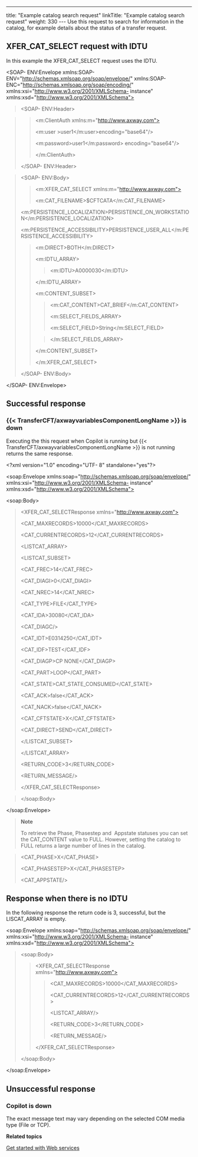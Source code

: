 ---
title: "Example catalog search request"
linkTitle: "Example catalog search request"
weight: 330
--- Use this request to search for information in the catalog, for example details about the status of a transfer request.

## XFER_CAT_SELECT request with IDTU

In this example the XFER_CAT_SELECT request uses the IDTU.

&lt;SOAP- ENV:Envelope xmlns:SOAP- ENV="http://schemas.xmlsoap.org/soap/envelope/" xmlns:SOAP- ENC="http://schemas.xmlsoap.org/soap/encoding/" xmlns:xsi="http://www.w3.org/2001/XMLSchema- instance" xmlns:xsd="http://www.w3.org/2001/XMLSchema">

> &lt;SOAP- ENV:Header>

> > &lt;m:ClientAuth xmlns:m="http://www.axway.com">
> >
> > &lt;m:user &gt;user1&lt;/m:user>encoding="base64"/>
> >
> > &lt;m:password>user1&lt;/m:password> encoding="base64"/>
> >
> > &lt;/m:ClientAuth>
>
> &lt;/SOAP- ENV:Header>

> &lt;SOAP- ENV:Body>
>
> > &lt;m:XFER_CAT_SELECT xmlns:m="http://www.axway.com">
> >
> > &lt;m:CAT_FILENAME>$CFTCATA&lt;/m:CAT_FILENAME>
>
> &lt;m:PERSISTENCE_LOCALIZATION>PERSISTENCE_ON_WORKSTATION&lt;/m:PERSISTENCE_LOCALIZATION>
>
> &lt;m:PERSISTENCE_ACCESSIBILITY>PERSISTENCE_USER_ALL&lt;/m:PERSISTENCE_ACCESSIBILITY>
>
> > &lt;m:DIRECT>BOTH&lt;/m:DIRECT>
> >
> > &lt;m:IDTU_ARRAY>
> >
> > > &lt;m:IDTU>A0000030&lt;/m:IDTU>
> >
> > &lt;/m:IDTU_ARRAY>
> >
> > &lt;m:CONTENT_SUBSET>
> >
> > > &lt;m:CAT_CONTENT>CAT_BRIEF&lt;/m:CAT_CONTENT>
> > >
> > > &lt;m:SELECT_FIELDS_ARRAY>
> > >
> > > &lt;m:SELECT_FIELD>String&lt;/m:SELECT_FIELD>
> >
> > > &lt;/m:SELECT_FIELDS_ARRAY>
> >
> > &lt;/m:CONTENT_SUBSET>
> >
> > &lt;/m:XFER_CAT_SELECT>
>
> &lt;/SOAP- ENV:Body>

&lt;/SOAP- ENV:Envelope>

## Successful response

### {{< TransferCFT/axwayvariablesComponentLongName  >}} is down

Executing the this request when Copilot is running but {{< TransferCFT/axwayvariablesComponentLongName  >}} is not running returns the same response.

&lt;?xml version="1.0" encoding="UTF- 8" standalone="yes"?>

&lt;soap:Envelope xmlns:soap="http://schemas.xmlsoap.org/soap/envelope/" xmlns:xsi="http://www.w3.org/2001/XMLSchema- instance" xmlns:xsd="http://www.w3.org/2001/XMLSchema">

&lt;soap:Body>

> &lt;XFER_CAT_SELECTResponse xmlns="http://www.axway.com">
>
> &lt;CAT_MAXRECORDS>10000&lt;/CAT_MAXRECORDS>
>
> &lt;CAT_CURRENTRECORDS>12&lt;/CAT_CURRENTRECORDS>
>
> &lt;LISTCAT_ARRAY>
>
> &lt;LISTCAT_SUBSET>
>
> &lt;CAT_FREC>14&lt;/CAT_FREC>
>
> &lt;CAT_DIAGI>0&lt;/CAT_DIAGI>
>
> &lt;CAT_NREC>14&lt;/CAT_NREC>
>
> &lt;CAT_TYPE>FILE&lt;/CAT_TYPE>
>
> &lt;CAT_IDA>30080&lt;/CAT_IDA>
>
> &lt;CAT_DIAGC/>
>
> &lt;CAT_IDT>E0314250&lt;/CAT_IDT>
>
> &lt;CAT_IDF>TEST&lt;/CAT_IDF>
>
> &lt;CAT_DIAGP>CP NONE&lt;/CAT_DIAGP>
>
> &lt;CAT_PART>LOOP&lt;/CAT_PART>
>
> &lt;CAT_STATE>CAT_STATE_CONSUMED&lt;/CAT_STATE>
>
> &lt;CAT_ACK>false&lt;/CAT_ACK>
>
> &lt;CAT_NACK>false&lt;/CAT_NACK>
>
> &lt;CAT_CFTSTATE>X&lt;/CAT_CFTSTATE>
>
> &lt;CAT_DIRECT>SEND&lt;/CAT_DIRECT>
>
> &lt;/LISTCAT_SUBSET>
>
> &lt;/LISTCAT_ARRAY>
>
> &lt;RETURN_CODE>3&lt;/RETURN_CODE>
>
> &lt;RETURN_MESSAGE/>
>
> &lt;/XFER_CAT_SELECTResponse>

> &lt;/soap:Body>

&lt;/soap:Envelope>

> **Note**
>
> To retrieve the Phase, Phasestep and  Appstate statuses you can set the CAT_CONTENT value to FULL. However, setting the catalog to FULL returns a large number of lines in the catalog.

> &lt;CAT_PHASE>X&lt;/CAT_PHASE>
>
> &lt;CAT_PHASESTEP>X&lt;/CAT_PHASESTEP>
>
> &lt;CAT_APPSTATE/>

## Response when there is no IDTU

In the following response the return code is 3, successful, but the LISCAT_ARRAY is empty.

&lt;soap:Envelope xmlns:soap="http://schemas.xmlsoap.org/soap/envelope/" xmlns:xsi="http://www.w3.org/2001/XMLSchema- instance" xmlns:xsd="http://www.w3.org/2001/XMLSchema">

> &lt;soap:Body>
>
> > &lt;XFER_CAT_SELECTResponse xmlns="http://www.axway.com">
> >
> > > &lt;CAT_MAXRECORDS>10000&lt;/CAT_MAXRECORDS>
> > >
> > > &lt;CAT_CURRENTRECORDS>12&lt;/CAT_CURRENTRECORDS>
> > >
> > > &lt;LISTCAT_ARRAY/>
> > >
> > > &lt;RETURN_CODE>3&lt;/RETURN_CODE>
> > >
> > > &lt;RETURN_MESSAGE/>
> >
> > &lt;/XFER_CAT_SELECTResponse>
>
> &lt;/soap:Body>

&lt;/soap:Envelope>

## Unsuccessful response

### Copilot is down

The exact message text may vary depending on the selected COM media type (File or TCP).

****Related topics****

[Get started with Web services](../get_started_web_services)
